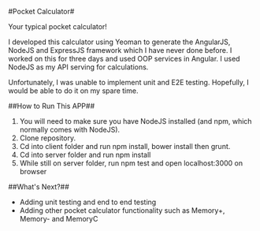 #Pocket Calculator#

Your typical pocket calculator!

I developed this calculator using Yeoman to generate the AngularJS, NodeJS and ExpressJS framework which I have never done before. I worked on this for three days and used OOP services in Angular. I used NodeJS as my API serving for calculations. 

Unfortunately, I was unable to implement unit and E2E testing. Hopefully, I would be able to do it on my spare time. 


##How to Run This APP##

1. You will need to make sure you have NodeJS installed (and npm, which normally comes with NodeJS).
2. Clone repository.
3. Cd into client folder and run npm install, bower install then grunt.
4. Cd into server folder and run npm install
5. While still on server folder, run npm test and open localhost:3000 on browser 


##What's Next?##
- Adding unit testing and end to end testing
- Adding other pocket calculator functionality such as Memory+, Memory- and MemoryC